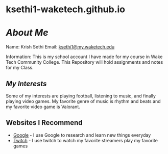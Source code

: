 # ksethi1-waketech.github.io
# *About Me*  
Name: Krish Sethi
Email: ksethi1@my.waketech.edu

Information: This is my school account I have made for my course in Wake Tech Community College.
             This Repository will hold assignments and notes for my Class.

## *My Interests*
Some of my interests are playing football, listening to music, and finally playing video games. My favorite genre of music is rhythm and beats and my favorite video game is Valorant.
## **Websites I Recommend**
- [Google](https://www.google.com) - I use Google to research and learn new things everyday
- [Twitch](https://www.twitch.tv) - I use twitch to watch my favorite streamers play my favorite games

